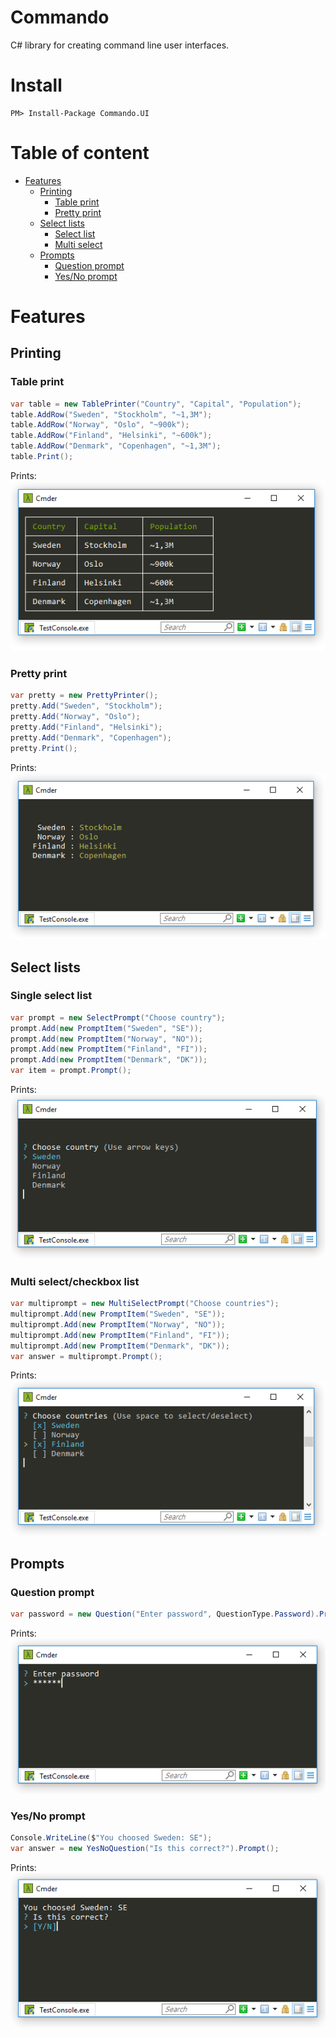 # Commando
C# library for creating command line user interfaces.
# Install
```
PM> Install-Package Commando.UI
```
# Table of content
* [Features](#features)
  * [Printing](#Printing)
    * [Table print](#table-print)
    * [Pretty print](#pretty-print)
  * [Select lists](#select-lists)
    * [Select list](#single-select-list)
    * [Multi select](#multi-selectcheckbox-list)
  * [Prompts](#prompts)
    * [Question prompt](#question-prompt)
    * [Yes/No prompt](#yesno-prompt)

# Features
## Printing
### Table print
```csharp
var table = new TablePrinter("Country", "Capital", "Population");
table.AddRow("Sweden", "Stockholm", "~1,3M");
table.AddRow("Norway", "Oslo", "~900k");
table.AddRow("Finland", "Helsinki", "~600k");
table.AddRow("Denmark", "Copenhagen", "~1,3M");
table.Print();
```
Prints:
![Table](https://raw.githubusercontent.com/alveflo/Commando/master/Commando/img/Tables.PNG)
### Pretty print
```csharp
var pretty = new PrettyPrinter();
pretty.Add("Sweden", "Stockholm");
pretty.Add("Norway", "Oslo");
pretty.Add("Finland", "Helsinki");
pretty.Add("Denmark", "Copenhagen");
pretty.Print();
```
Prints:
![Pretty](https://raw.githubusercontent.com/alveflo/Commando/master/Commando/img/Pretty.PNG)
## Select lists
### Single select list
```csharp
var prompt = new SelectPrompt("Choose country");
prompt.Add(new PromptItem("Sweden", "SE"));
prompt.Add(new PromptItem("Norway", "NO"));
prompt.Add(new PromptItem("Finland", "FI"));
prompt.Add(new PromptItem("Denmark", "DK"));
var item = prompt.Prompt();
```
Prints:
![Select prompt](https://raw.githubusercontent.com/alveflo/Commando/master/Commando/img/SelectPrompt.PNG)
### Multi select/checkbox list
```csharp
var multiprompt = new MultiSelectPrompt("Choose countries");
multiprompt.Add(new PromptItem("Sweden", "SE"));
multiprompt.Add(new PromptItem("Norway", "NO"));
multiprompt.Add(new PromptItem("Finland", "FI"));
multiprompt.Add(new PromptItem("Denmark", "DK"));
var answer = multiprompt.Prompt();
```
Prints:
![Multi select](https://raw.githubusercontent.com/alveflo/Commando/master/Commando/img/MultiselectPrompt.PNG)
## Prompts
### Question prompt
```csharp
var password = new Question("Enter password", QuestionType.Password).Prompt();
```
Prints:
![Question prompt](https://raw.githubusercontent.com/alveflo/Commando/master/Commando/img/Password.PNG)
### Yes/No prompt
```csharp
Console.WriteLine($"You choosed Sweden: SE");
var answer = new YesNoQuestion("Is this correct?").Prompt();
```
Prints:
![Yes/No prompt](https://raw.githubusercontent.com/alveflo/Commando/master/Commando/img/Accept.PNG)
